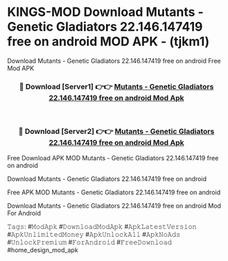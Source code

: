# KINGS-MOD Download Mutants - Genetic Gladiators 22.146.147419 free on android MOD APK - (tjkm1)
Download Mutants - Genetic Gladiators 22.146.147419 free on android Free Mod APK

<div align="center">
<h3>🔴 Download [Server1] 👉👉 <a href="https://apk-comot.site?title=Mutants_-_Genetic_Gladiators_22.146.147419_free_on_android">Mutants - Genetic Gladiators 22.146.147419 free on android Mod Apk</a></h3><br>

<h3>🔴 Download [Server2] 👉👉 <a href="https://apk-comot.site?title=Mutants_-_Genetic_Gladiators_22.146.147419_free_on_android">Mutants - Genetic Gladiators 22.146.147419 free on android Mod Apk</a></h3>
</div>


Free Download APK MOD Mutants - Genetic Gladiators 22.146.147419 free on android

Download Mutants - Genetic Gladiators 22.146.147419 free on android 

Free APK MOD Mutants - Genetic Gladiators 22.146.147419 free on android 

Download Mutants - Genetic Gladiators 22.146.147419 free on android Mod For Android

𝚃𝚊𝚐𝚜: #𝙼𝚘𝚍𝙰𝚙𝚔 #𝙳𝚘𝚠𝚗𝚕𝚘𝚊𝚍𝙼𝚘𝚍𝙰𝚙𝚔 #𝙰𝚙𝚔𝙻𝚊𝚝𝚎𝚜𝚝𝚅𝚎𝚛𝚜𝚒𝚘𝚗 #𝙰𝚙𝚔𝚄𝚗𝚕𝚒𝚖𝚒𝚝𝚎𝚍𝙼𝚘𝚗𝚎𝚢 #𝙰𝚙𝚔𝚄𝚗𝚕𝚘𝚌𝚔𝙰𝚕𝚕 #𝙰𝚙𝚔𝙽𝚘𝙰𝚍𝚜 #𝚄𝚗𝚕𝚘𝚌𝚔𝙿𝚛𝚎𝚖𝚒𝚞𝚖 #𝙵𝚘𝚛𝙰𝚗𝚍𝚛𝚘𝚒𝚍 #𝙵𝚛𝚎𝚎𝙳𝚘𝚠𝚗𝚕𝚘𝚊𝚍 #home_design_mod_apk